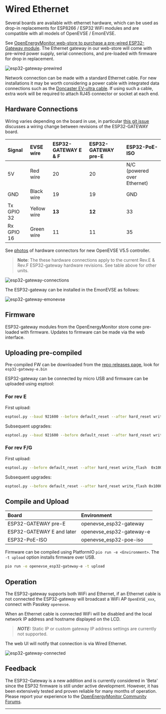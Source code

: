 # Wired Ethernet

Several boards are available with ethernet hardware, which can be used as drop-in replacements for ESP8266 / ESP32 WiFi modules and are compatible with all models of OpenEVSE / EmonEVSE.


See [OpenEnergyMonitor web-store to purchase a pre-wired ESP32-Gateway module](https://shop.openenergymonitor.com/openevse-etherent-gateway-esp32/). The Ethernet gateway in our web-store will come with pre-wired power supply, serial connections, and pre-loaded with firmware for drop in replacement.

![esp32-gateway-prewired](esp32-gateway-prewired.jpg)

Network connection can be made with a standard Ethernet cable. For new installations it may be worth considering a power cable with integrated data connections such as the [Doncaster EV-ultra cable](http://www.doncastercables.com/cables/17/77/EV-Ultra/Power-and-data-connectivity-combined-in-one-cable/). If using such a cable, extra work will be required to attach RJ45 connector or socket at each end.

## Hardware Connections

Wiring varies depending on the board in use, in particular [this git issue](https://github.com/OpenEVSE/ESP32_WiFi_V3.x/issues/12) discusses a wiring change between revisions of the ESP32-GATEWAY board.


| Signal     | EVSE wire   | ESP32-GATEWAY E & F | ESP32-GATEWAY pre-E | ESP32-PoE-ISO
| :--------- | :---------- | :------------------ | :------------------ | :------------
| 5V         | Red wire    | 20                  | 20                  | N/C (powered over Ethernet)
| GND        | Black wire  | 19                  | 19                  | GND
| Tx GPIO 32 | Yellow wire | **13**              | **12**              | 33
| Rx GPIO 16 | Green wire  | 11                  | 11                  | 35

See [photos](https://photos.google.com/share/AF1QipNvANgeR_NRmLrq0lhKnA0BR7ieD8DGRoaJFoilMIwQ8c7QpxR4X7hSfGj3XiTTUw) of hardware connectors for new OpenEVSE V5.5 controller.

> **Note**: The these hardware connections apply to the current Rev.E & Rev.F ESP32-gateway hardware revisions. See table above for other units.

![esp32-gateway-connections](esp32-gateway-connections.jpg)

The ESP32-gateway can be installed in the EmonEVSE as follows:

![esp32-gateway-emonevse](esp32-gateway-emonevse.jpg)

## Firmware

ESP32-gateway modules from the OpenEnergyMonitor store come pre-loaded with firmware. Updates to firmware can be made via the web interface.

## Uploading pre-compiled

Pre-compiled FW can be downloaded from the [repo releases page](https://github.com/OpenEVSE/ESP32_WiFi_V3.x/releases/), look for `esp32-gateway-e.bin`

ESP32-gateway can be connected by micro USB and firmware can be uploaded using esptool:

### For rev E

First upload:

```bash
esptool.py --baud 921600 --before default_reset --after hard_reset write_flash -z --flash_mode dio --flash_freq 40m --flash_size detect 0x1000 bootloader.bin 0x8000  partitions.bin 0x10000  openevse_esp32-gateway-e.bin
```

Subsequent upgrades:

```bash
esptool.py --baud 921600 --before default_reset --after hard_reset write_flash -z --flash_mode dio --flash_freq 40m --flash_size detect 0x1000 0x10000  openevse_esp32-gateway-e.bin
```

### For rev F/G

First upload:

```bash
esptool.py --before default_reset --after hard_reset write_flash  0x1000 bootloader.bin 0x8000 partitions.bin 0x10000 openevse_esp32-gateway-f.bin
```

Subsequent upgrades:

```bash
esptool.py --before default_reset --after hard_reset write_flash 0x10000 openevse_esp32-gateway-f.bin`
```

## Compile and Upload

| Board                     | Environment              |
| :------------------------ | :----------------------- |
| ESP32-GATEWAY pre-E       | openevse_esp32-gateway   |
| ESP32-GATEWAY E and later | openevse_esp32-gateway-e |
| ESP32-PoE-ISO             | openevse_esp32-poe-iso   |


Firmware can be compiled using PlatformIO `pio run -e <Environment>`.  The `-t upload` option installs firmware over USB.

```bash
pio run -e openevse_esp32-gateway-e -t upload
```

## Operation

The ESP32-gateway supports both WiFi and Ethernet, if an Ethernet cable is not connected the ESP32-gateway will broadcast a WiFi AP `OpenEVSE_xxx`, connect with Passkey `openevse`.

When an Ethernet cable is connected WiFi will be disabled and the local network IP address and hostname displayed on the LCD.

> **_NOTE:_**  Static IP or custom gateway IP address settings are currently not supported.

The web UI will notify that connection is via Wired Ethernet.

![esp32-gateway-connected](esp32-gateway-connected.png)

## Feedback

The ESP32-Gateway is a new addition and is currently considered in 'Beta' since the ESP32 firmware is still under active development. However, it has been extensively tested and proven reliable for many months of operation. Please report your experience to the [OpenEnergyMonitor Community Forums](https://community.openenergymonitor.org/).
***
